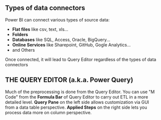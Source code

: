 ## Types of data connectors

Power BI can connect various types of source data:

- **Flat files** like csv, text, xls...
- **Folders**
- **Databases** like SQL, Access, Oracle, BigQuery...
- **Online Services** like Sharepoint, GitHub, Gogle Analytics...
- and Others

Once connected, it will lead to Query Editor regardless of the types of data connectors



## THE QUERY EDITOR (a.k.a. Power Query)

Much of the preprocessing is done from the Query Editor.
You can use "M Code" from the **Formula Bar** of Query Editor to carry out ETL in a more detailed level.
**Query Pane** on the left side allows customization via GUI from a data table perspective.
**Applied Steps** on the right side lets you process data more on column perspective.



